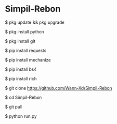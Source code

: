# Simpil-Rebon

$ pkg update && pkg upgrade

$ pkg install python

$ pkg install git

$ pip install requests

$ pip install mechanize

$ pip install bs4

$ pip install rich

$ git clone https://github.com/Wann-Xd/Simpil-Rebon

$ cd Simpil-Rebon

$ git pull

$ python run.py


